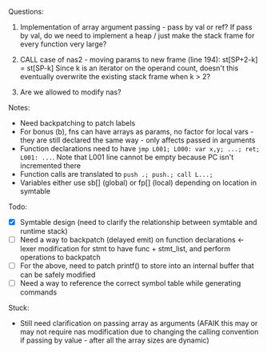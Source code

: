 Questions:

1. Implementation of array argument passing - pass by val or ref? If pass by val, do we need to implement a heap / just make the stack frame for every function very large?

2. CALL case of nas2 - moving params to new frame (line 194):
st[SP+2-k] = st[SP-k]
Since k is an iterator on the operand count, doesn't this eventually overwrite the existing stack frame when k > 2?

3. Are we allowed to modify nas?

Notes:

- Need backpatching to patch labels
- For bonus (b), fns can have arrays as params, no factor for local vars - they are still declared the same way - only affects passed in arguments
- Function declarations need to have `jmp L001; L000: var x,y; ...; ret; L001: ...`. Note that L001 line cannot be empty because PC isn't incremented there
- Function calls are translated to `push .; push.; call L...;`
- Variables either use sb[] (global) or fp[] (local) depending on location in symtable

Todo:

- [X] Symtable design (need to clarify the relationship between symtable and runtime stack)
- [ ] Need a way to backpatch (delayed emit) on function declarations <- lexer modification for stmt to have func + stmt_list, and perform operations to backpatch
- [ ] For the above, need to patch printf() to store into an internal buffer that can be safely modified
- [ ] Need a way to reference the correct symbol table while generating commands

Stuck:
- Still need clarification on passing array as arguments (AFAIK this may or may not require nas modification due to changing the calling convention if passing by value - after all the array sizes are dynamic)